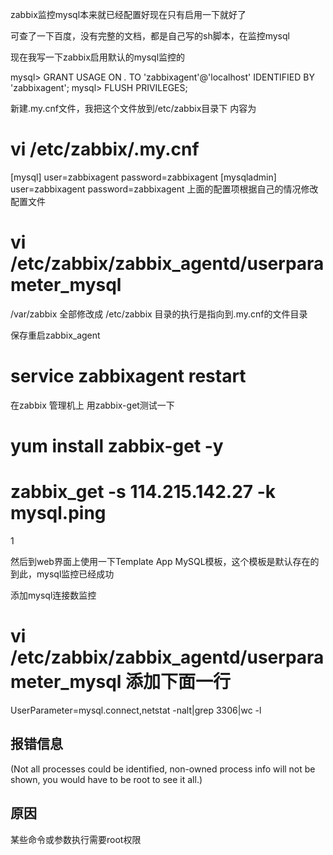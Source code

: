zabbix监控mysql本来就已经配置好现在只有启用一下就好了

可查了一下百度，没有完整的文档，都是自己写的sh脚本，在监控mysql

现在我写一下zabbix启用默认的mysql监控的

mysql> GRANT USAGE ON *.* TO 'zabbixagent'@'localhost' IDENTIFIED BY 'zabbixagent';
mysql> FLUSH PRIVILEGES;

新建.my.cnf文件，我把这个文件放到/etc/zabbix目录下
内容为
# vi /etc/zabbix/.my.cnf
[mysql]
user=zabbixagent
password=zabbixagent
[mysqladmin]
user=zabbixagent
password=zabbixagent
上面的配置项根据自己的情况修改配置文件

# vi /etc/zabbix/zabbix_agentd/userparameter_mysql

/var/zabbix
全部修改成
/etc/zabbix
目录的执行是指向到.my.cnf的文件目录

保存重启zabbix_agent

# service zabbixagent restart

在zabbix 管理机上 用zabbix-get测试一下
# yum install zabbix-get -y
# zabbix_get -s 114.215.142.27 -k mysql.ping
1

然后到web界面上使用一下Template App MySQL模板，这个模板是默认存在的
到此，mysql监控已经成功

添加mysql连接数监控
# vi /etc/zabbix/zabbix_agentd/userparameter_mysql 添加下面一行
UserParameter=mysql.connect,netstat -nalt|grep 3306|wc -l

## 报错信息
(Not all processes could be identified, non-owned process info
will not be shown, you would have to be root to see it all.)
## 原因
某些命令或参数执行需要root权限